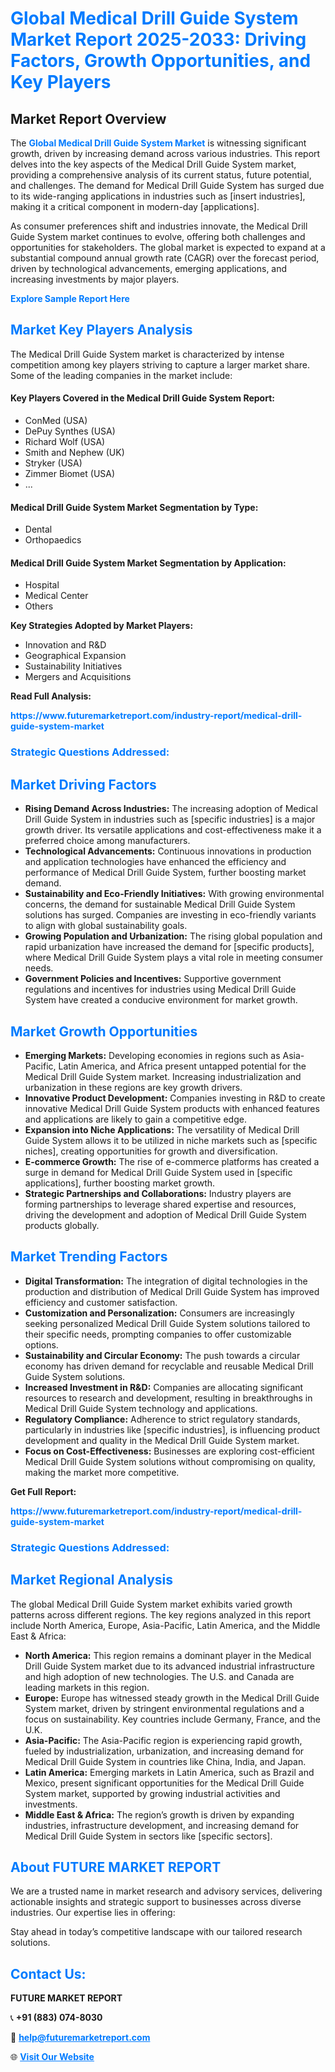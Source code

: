 <h1 style="color: #007BFF;">Global Medical Drill Guide System Market Report 2025-2033: Driving Factors, Growth Opportunities, and Key Players</h1>

<section id="overview">
<h2>Market Report Overview</h2>
<p>The <a href="https://www.futuremarketreport.com/industry-report/medical-drill-guide-system-market" style="color: #007BFF; text-decoration: none;"><strong>Global Medical Drill Guide System Market</strong></a> is witnessing significant growth, driven by increasing demand across various industries. This report delves into the key aspects of the Medical Drill Guide System market, providing a comprehensive analysis of its current status, future potential, and challenges. The demand for Medical Drill Guide System has surged due to its wide-ranging applications in industries such as [insert industries], making it a critical component in modern-day [applications].</p>
<p>As consumer preferences shift and industries innovate, the Medical Drill Guide System market continues to evolve, offering both challenges and opportunities for stakeholders. The global market is expected to expand at a substantial compound annual growth rate (CAGR) over the forecast period, driven by technological advancements, emerging applications, and increasing investments by major players.</p>
</section>

<section id="overview">
<p><a href="https://www.futuremarketreport.com/request-sample/reportId=102957" style="color: #007BFF; text-decoration: none;"><strong>Explore Sample Report Here</strong></a></p>
</section>

<section id="key-players">
<h2 style="color: #007BFF;">Market Key Players Analysis</h2>
<p>The Medical Drill Guide System market is characterized by intense competition among key players striving to capture a larger market share. Some of the leading companies in the market include:</p>
<h4>Key Players Covered in the Medical Drill Guide System Report:</h4>
<ul><li>ConMed (USA)</li><li>DePuy Synthes (USA)</li><li>Richard Wolf (USA)</li><li>Smith and Nephew (UK)</li><li>Stryker (USA)</li><li>Zimmer Biomet (USA)</li><li>...</li></ul>
<h4>Medical Drill Guide System Market Segmentation by Type:</h4>
<ul><li>Dental</li><li>Orthopaedics</li></ul>

<h4>Medical Drill Guide System Market Segmentation by Application:</h4>
<ul><li>Hospital</li><li>Medical Center</li><li>Others</li></ul>
<p><strong>Key Strategies Adopted by Market Players:</strong></p>
<ul>
<li>Innovation and R&D</li>
<li>Geographical Expansion</li>
<li>Sustainability Initiatives</li>
<li>Mergers and Acquisitions</li>
</ul>
</section>

<section>
<p><strong>Read Full Analysis: </strong></p><a href="https://www.futuremarketreport.com/industry-report/medical-drill-guide-system-market" style="color: #007BFF; text-decoration: none;"><strong>https://www.futuremarketreport.com/industry-report/medical-drill-guide-system-market</strong></a>
<h3 style="color: #007BFF;">Strategic Questions Addressed:</h3>
</section>

<section id="driving-factors">
<h2 style="color: #007BFF;">Market Driving Factors</h2>
<ul>
<li><strong>Rising Demand Across Industries:</strong> The increasing adoption of Medical Drill Guide System in industries such as [specific industries] is a major growth driver. Its versatile applications and cost-effectiveness make it a preferred choice among manufacturers.</li>
<li><strong>Technological Advancements:</strong> Continuous innovations in production and application technologies have enhanced the efficiency and performance of Medical Drill Guide System, further boosting market demand.</li>
<li><strong>Sustainability and Eco-Friendly Initiatives:</strong> With growing environmental concerns, the demand for sustainable Medical Drill Guide System solutions has surged. Companies are investing in eco-friendly variants to align with global sustainability goals.</li>
<li><strong>Growing Population and Urbanization:</strong> The rising global population and rapid urbanization have increased the demand for [specific products], where Medical Drill Guide System plays a vital role in meeting consumer needs.</li>
<li><strong>Government Policies and Incentives:</strong> Supportive government regulations and incentives for industries using Medical Drill Guide System have created a conducive environment for market growth.</li>
</ul>
</section>

<section id="growth-opportunities">
<h2 style="color: #007BFF;">Market Growth Opportunities</h2>
<ul>
<li><strong>Emerging Markets:</strong> Developing economies in regions such as Asia-Pacific, Latin America, and Africa present untapped potential for the Medical Drill Guide System market. Increasing industrialization and urbanization in these regions are key growth drivers.</li>
<li><strong>Innovative Product Development:</strong> Companies investing in R&D to create innovative Medical Drill Guide System products with enhanced features and applications are likely to gain a competitive edge.</li>
<li><strong>Expansion into Niche Applications:</strong> The versatility of Medical Drill Guide System allows it to be utilized in niche markets such as [specific niches], creating opportunities for growth and diversification.</li>
<li><strong>E-commerce Growth:</strong> The rise of e-commerce platforms has created a surge in demand for Medical Drill Guide System used in [specific applications], further boosting market growth.</li>
<li><strong>Strategic Partnerships and Collaborations:</strong> Industry players are forming partnerships to leverage shared expertise and resources, driving the development and adoption of Medical Drill Guide System products globally.</li>
</ul>
</section>

<section id="trending-factors">
<h2 style="color: #007BFF;">Market Trending Factors</h2>
<ul>
<li><strong>Digital Transformation:</strong> The integration of digital technologies in the production and distribution of Medical Drill Guide System has improved efficiency and customer satisfaction.</li>
<li><strong>Customization and Personalization:</strong> Consumers are increasingly seeking personalized Medical Drill Guide System solutions tailored to their specific needs, prompting companies to offer customizable options.</li>
<li><strong>Sustainability and Circular Economy:</strong> The push towards a circular economy has driven demand for recyclable and reusable Medical Drill Guide System solutions.</li>
<li><strong>Increased Investment in R&D:</strong> Companies are allocating significant resources to research and development, resulting in breakthroughs in Medical Drill Guide System technology and applications.</li>
<li><strong>Regulatory Compliance:</strong> Adherence to strict regulatory standards, particularly in industries like [specific industries], is influencing product development and quality in the Medical Drill Guide System market.</li>
<li><strong>Focus on Cost-Effectiveness:</strong> Businesses are exploring cost-efficient Medical Drill Guide System solutions without compromising on quality, making the market more competitive.</li>
</ul>
</section>

<section>
<p><strong>Get Full Report: </strong></p><a href="https://www.futuremarketreport.com/industry-report/medical-drill-guide-system-market" style="color: #007BFF; text-decoration: none;"><strong>https://www.futuremarketreport.com/industry-report/medical-drill-guide-system-market</strong></a>
<h3 style="color: #007BFF;">Strategic Questions Addressed:</h3>
</section>


<section id="regional-analysis">
<h2 style="color: #007BFF;">Market Regional Analysis</h2>
<p>The global Medical Drill Guide System market exhibits varied growth patterns across different regions. The key regions analyzed in this report include North America, Europe, Asia-Pacific, Latin America, and the Middle East & Africa:</p>
<ul>
<li><strong>North America:</strong> This region remains a dominant player in the Medical Drill Guide System market due to its advanced industrial infrastructure and high adoption of new technologies. The U.S. and Canada are leading markets in this region.</li>
<li><strong>Europe:</strong> Europe has witnessed steady growth in the Medical Drill Guide System market, driven by stringent environmental regulations and a focus on sustainability. Key countries include Germany, France, and the U.K.</li>
<li><strong>Asia-Pacific:</strong> The Asia-Pacific region is experiencing rapid growth, fueled by industrialization, urbanization, and increasing demand for Medical Drill Guide System in countries like China, India, and Japan.</li>
<li><strong>Latin America:</strong> Emerging markets in Latin America, such as Brazil and Mexico, present significant opportunities for the Medical Drill Guide System market, supported by growing industrial activities and investments.</li>
<li><strong>Middle East & Africa:</strong> The region’s growth is driven by expanding industries, infrastructure development, and increasing demand for Medical Drill Guide System in sectors like [specific sectors].</li>
</ul>
</section>

<footer>
<h2 style="color: #007BFF;">About FUTURE MARKET REPORT</h2>
<p>We are a trusted name in market research and advisory services, delivering actionable insights and strategic support to businesses across diverse industries. Our expertise lies in offering:</p>

<p>Stay ahead in today’s competitive landscape with our tailored research solutions.</p>

<h2 style="color: #007BFF;">Contact Us:</h2>
<p><strong>FUTURE MARKET REPORT</strong></p>
<p>📞 <strong>+91 (883) 074-8030</strong></p>
<p>📧 <strong><a href="mailto:help@futuremarketreport.com" style="color: #007BFF;">help@futuremarketreport.com</a></strong></p>
<p>🌐 <strong><a href="https://www.futuremarketreport.com/" style="color: #007BFF;">Visit Our Website</a></strong></p>
</footer>